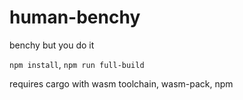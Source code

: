 # human-benchy

benchy but you do it

`npm install`, `npm run full-build`

requires cargo with wasm toolchain, wasm-pack, npm
